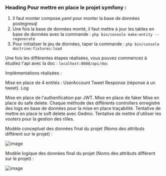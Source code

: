 ### Heading Pour mettre en place le projet symfony :

  1) Il faut monter compose.yaml pour monter la base de données postegresql
  2) Une fois la base de données monté, il faut mettre à jour les tables en base de données avec la commande :  `php bin/console make:entity --regenerate`
  3) Pour initialiser le jeu de données, taper la commande : `php bin/console doctrine:fixtures:load`

  Une fois les différentes étapes réalisées, vous pouvez commencez à étudiez l'api avec la doc : `localhost:8080/api/doc`

Implémentations réalisées :

  Mise en place de 4 entités :
    UserAccount
    Tweet
    Response (réponse à un tweet).
    Log

  Mise en place de l'authenfication par JWT.
  Mise en place de faker
  Mise en place du safe delete.
  Chaque méthode des différents controllers enregistre des logs en base de données pour la mise en place traçabilité.
  Tentative de mettre en place le soft delete avec Gedmo.
  Tentative de mettre d'utiliser les vooters pour la gestion des rôles.


Modèle conceptuel des données final du projet (Noms des attributs différent sur le projet) :

![image](https://github.com/Raptoor44/HelloWorldA/assets/78044552/5aa50d6f-a213-481c-98a6-ed34b7225ca5)



Modèle logique des données final du projet (Noms des attributs différent sur le projet) :

![image](https://github.com/Raptoor44/HelloWorldA/assets/78044552/be4809f5-689d-4f18-85f6-0cab5192dc01)      
